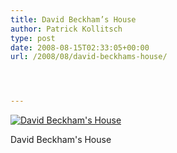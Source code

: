 ```yaml
---
title: David Beckham’s House
author: Patrick Kollitsch
type: post
date: 2008-08-15T02:33:05+00:00
url: /2008/08/david-beckhams-house/




---
```

<div class="flickr">
  <a href="http://www.flickr.com/photos/silpakhon/2747197090/" title="David Beckham's House"><img src="//farm4.static.flickr.com/3113/2747197090_64c145b85f.jpg" alt="David Beckham's House" /></a></p> 
  
  <p>
    David Beckham's House
  </p>
</div>